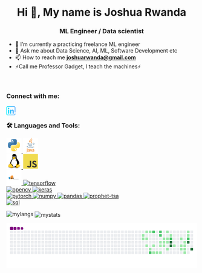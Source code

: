 <h1 align="center">Hi 👋, My name is Joshua Rwanda</h1>
<h3 align="center"> ML Engineer / Data scientist </h3>

- 🌱 I’m currently a practicing freelance ML engineer
- 💬 Ask me about Data Science, AI, ML, Software Development etc
- 📫 How to reach me **joshuarwanda@gmail.com**
- ⚡Call me Professor Gadget, I teach the machines⚡

</br>

<h3 align="left">Connect with me:</h3>
<p align="left">
<a href="https://www.linkedin.com/in/joshua-rwanda-a902b51a6/">
  <img align="left" alt="mylinkedin" height="24px" src="https://raw.githubusercontent.com/shaqdeff/shaqdeff/main/linkedin.png" />
 </a>
</br>

<h3 align="left">🛠 Languages and Tools:</h3>

<a href="https://www.python.org" target="_blank"> <img src="https://raw.githubusercontent.com/devicons/devicon/master/icons/python/python-original.svg" alt="python" width="40" height="40"/> </a> 
<a href="https://docs.oracle.com/javase/8/docs/api/" target="_blank"> <img src="https://raw.githubusercontent.com/github/explore/master/topics/java/java.png" alt="java" width="40" height="40"/> </a> 
</br>
<a href="https://www.linux.org/" target="_blank"> <img src="https://raw.githubusercontent.com/devicons/devicon/master/icons/linux/linux-original.svg" alt="linux" width="40" height="40"/> </a>
<a href="https://developer.mozilla.org/en-US/docs/Web/JavaScript" target="_blank"> <img src="https://raw.githubusercontent.com/devicons/devicon/master/icons/javascript/javascript-original.svg" alt="javascript" width="40" height="40"/> </a>
</br>
<a href="https://scikit-learn.org/stable/" target="_blank"> <img src="https://raw.githubusercontent.com/scikit-learn/scikit-learn/master/doc/logos/scikit-learn-logo.svg" alt="scikitlearn" width="40" height="40"/> </a> 
<a href="https://www.tensorflow.org/" target="_blank"> <img src="https://www.gstatic.com/devrel-devsite/prod/v4adef427db21a4cd79f489fce8da23c25ef3f53705a17ddcb0611ee166b2e610/tensorflow/images/lockup.svg" alt="tensorflow" width="40" height="40"/> </a> 
</br>
<a href="https://opencv.org/" target="_blank"> <img src="https://raw.githubusercontent.com/opencv/opencv/master/doc/opencv-logo.png" alt="opencv" width="40" height="40"/> </a> 
<a href="https://keras.io/" target="_blank"> <img src="https://keras.io/img/logo-small.png" alt="keras" width="40" height="40"/> </a> 
</br>
<a href="https://pytorch.org/" target="_blank"> <img src="https://raw.githubusercontent.com/pytorch/pytorch/master/docs/source/_static/img/pytorch-logo-dark.png" alt="pytorch" width="40" height="40"/> </a> 
<a href="https://numpy.org/" target="_blank"> <img src="https://numpy.org/doc/stable/_static/numpylogo.svg" alt="numpy" width="40" height="40"/> </a> 
<a href="https://pandas.pydata.org/docs/" target="_blank"> <img src="https://pandas.pydata.org/docs/_static/pandas.svg" alt="pandas" width="40" height="40"/> </a> 
<a href="https://facebook.github.io/prophet/docs/quick_start.html" target="_blank"> <img src="https://facebook.github.io/prophet/static/wordmark.svg" alt="prophet-tsa" width="40" height="40"/> </a> 
</br>
<a href="https://www.sqlite.org/index.html" target="_blank"> <img src="https://www.sqlite.org/images/sqlite370_banner.gif" alt="sql" width="40" height="40"/> </a> 

<p><img align="left" src="https://github-readme-stats.vercel.app/api/top-langs?username=R3TR0Quan&show_icons=true&locale=en&layout=compact" alt="mylangs" /></p>

<p>&nbsp;<img align="center" src="https://github-readme-stats.vercel.app/api?username=R3TR0Quan&show_icons=true&locale=en" alt="mystats" /></p>

![snake](https://github.com/R3TR0Quan/R3TR0Quan/blob/main/dist/github-contribution-grid-snake.gif)